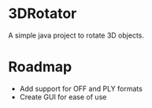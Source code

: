 # 3DRotator
A simple java project to rotate 3D objects.

# Roadmap
- Add support for OFF and PLY formats
- Create GUI for ease of use